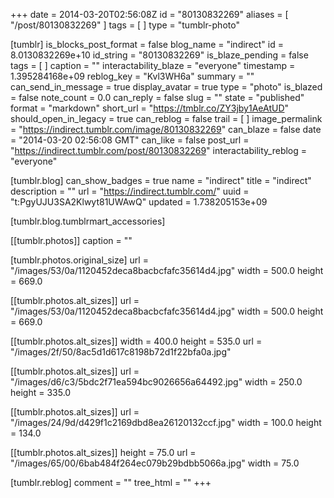 +++
date = 2014-03-20T02:56:08Z
id = "80130832269"
aliases = [ "/post/80130832269" ]
tags = [ ]
type = "tumblr-photo"

[tumblr]
is_blocks_post_format = false
blog_name = "indirect"
id = 8.0130832269e+10
id_string = "80130832269"
is_blaze_pending = false
tags = [ ]
caption = ""
interactability_blaze = "everyone"
timestamp = 1.395284168e+09
reblog_key = "Kvl3WH6a"
summary = ""
can_send_in_message = true
display_avatar = true
type = "photo"
is_blazed = false
note_count = 0.0
can_reply = false
slug = ""
state = "published"
format = "markdown"
short_url = "https://tmblr.co/ZY3jby1AeAtUD"
should_open_in_legacy = true
can_reblog = false
trail = [ ]
image_permalink = "https://indirect.tumblr.com/image/80130832269"
can_blaze = false
date = "2014-03-20 02:56:08 GMT"
can_like = false
post_url = "https://indirect.tumblr.com/post/80130832269"
interactability_reblog = "everyone"

[tumblr.blog]
can_show_badges = true
name = "indirect"
title = "indirect"
description = ""
url = "https://indirect.tumblr.com/"
uuid = "t:PgyUJU3SA2Klwyt81UWAwQ"
updated = 1.738205153e+09

[tumblr.blog.tumblrmart_accessories]

[[tumblr.photos]]
caption = ""

[tumblr.photos.original_size]
url = "/images/53/0a/1120452deca8bacbcfafc35614d4.jpg"
width = 500.0
height = 669.0

[[tumblr.photos.alt_sizes]]
url = "/images/53/0a/1120452deca8bacbcfafc35614d4.jpg"
width = 500.0
height = 669.0

[[tumblr.photos.alt_sizes]]
width = 400.0
height = 535.0
url = "/images/2f/50/8ac5d1d617c8198b72d1f22bfa0a.jpg"

[[tumblr.photos.alt_sizes]]
url = "/images/d6/c3/5bdc2f71ea594bc9026656a64492.jpg"
width = 250.0
height = 335.0

[[tumblr.photos.alt_sizes]]
url = "/images/24/9d/d429f1c2169dbd8ea26120132ccf.jpg"
width = 100.0
height = 134.0

[[tumblr.photos.alt_sizes]]
height = 75.0
url = "/images/65/00/6bab484f264ec079b29bdbb5066a.jpg"
width = 75.0

[tumblr.reblog]
comment = ""
tree_html = ""
+++
